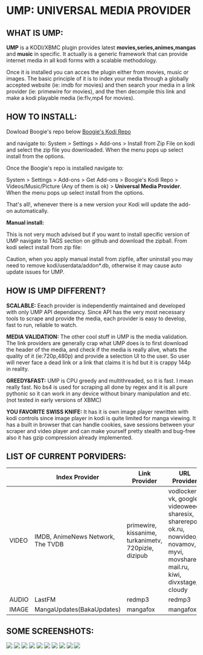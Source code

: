 UMP: UNIVERSAL MEDIA PROVIDER
=============================

WHAT IS UMP:
------------



**UMP** is a KODI/XBMC plugin provides latest **movies,series,animes,mangas** and **music** in specific. It actually is a generic framework that can provide internet media in all kodi forms with a scalable methodology.

Once it is installed you can acces the plugin either from movies, music or images. The basic principle of it is to index your media through a globally accepted website (ie: imdb for movies) and then search your media in a link provider (ie: primewire for movies), and the then decompile this link and make a kodi playable media (ie:flv,mp4 for movies).

HOW TO INSTALL:
---------------

Dowload Boogie's repo below
[Boogie's Kodi Repo](https://raw.githubusercontent.com/huseyinbiyik/repository.boogie.dist/master/repository.boogie/repository.boogie-0.0.2.zip) 

and navigate to:
System > Settings > Add-ons > Install from Zip File on kodi and select the zip file you downloaded. When the menu pops up select install from the options. 

Once the Boogie's repo is installed navigate to:

System > Settings > Add-ons > Get Add-ons > Boogie's Kodi Repo > Videos/Music/Picture (Any of them is ok) > **Universal Media Provider**. When the menu pops up select install from the options.

That's all!, whenever there is a new version your Kodi will update the add-on automatically.

**Manual install:**

This is not very much advised but if you want to install specific version of UMP navigate to TAGS section on github and download the zipball. From kodi select install from zip file:

Caution, when you apply manual install from zipfile, after uninstall you may need to remove kodi/userdata/addon*.db, otherwise it may cause auto update issues for UMP.


HOW IS UMP DIFFERENT?
---------------------

**SCALABLE:** Eeach provider is independently maintained and developed with only UMP API dependancy. Since API has the very most necessary tools to scrape and provide the media, each provider is easy to develop, fast to run, reliable to watch.

**MEDIA VALIDATION:** The other cool stuff in UMP is the media validation. The link providers are generally crap what UMP does is to first download the header of the media, and check if the media is really alive, whats the quality of it (ie:720p,480p) and provide a selection UI to the user. So user will never face a dead link or a link that claims it is hd but it is crappy 144p in reality.

**GREEDY&FAST:** UMP is CPU greedy and multithreaded, so it is fast. I mean really fast. No bs4 is used for scraping all done by regex and it is all pure pythonic so it can work in any device without binary manipulation and etc. (not tested in early versions of XBMC)

**YOU FAVORITE SWISS KNIFE:** It has it is own image player rewritten with kodi controls since image player in kodi is quite limited for manga viewing. It has a built in browser that can handle cookies, save sessions between your scraper and video player and can make yourself pretty stealth and bug-free also it has gzip compression already implemented.

LIST OF CURRENT PORVIDERS:
--------------------------

||  Index Provider |   Link Provider | URL Provider  |
|----|----|----|----|
|VIDEO|IMDB, AnimeNews Network, The TVDB|primewire, kissanime, turkanimetv, 720pizle, dizipub|vodlocker, vk, google, videoweed, sharesix, sharerepo, ok.ru, nowvideo, novamov, myvi, movshare, mail.ru, kiwi, divxstage, cloudy|
|AUDIO|LastFM|redmp3|redmp3|
|IMAGE|MangaUpdates(BakaUpdates)|mangafox|mangafox|

SOME SCREENSHOTS:
-----------------

![](http://i58.tinypic.com/2rzt2f9.png)
![](http://i58.tinypic.com/4zx1jq.png)
![](http://i57.tinypic.com/30u8mle.png)
![](http://i61.tinypic.com/2rvykpf.png)
![](http://i61.tinypic.com/28rihqf.png)
![](http://i59.tinypic.com/25ph9q1.png)
![](http://i60.tinypic.com/2mdnymq.png)
![](http://i60.tinypic.com/2uy3hiu.png)
![](http://i62.tinypic.com/97pefo.png)
![](http://i59.tinypic.com/34ycoi1.png)
